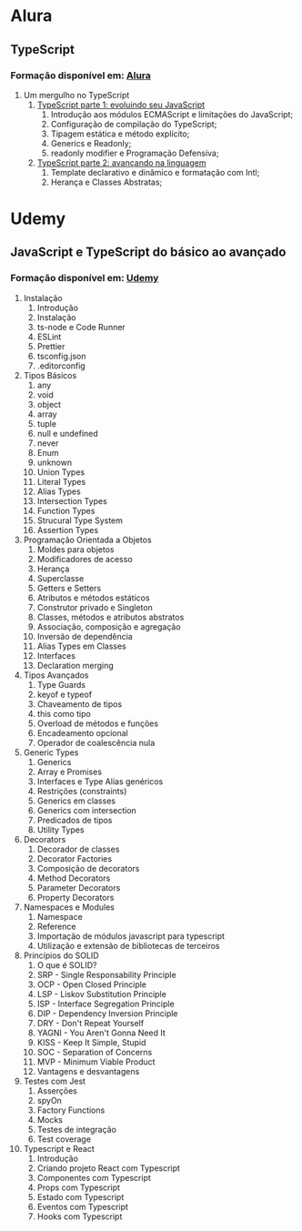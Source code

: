 # Alura
## TypeScript
### Formação disponível em: [Alura](https://cursos.alura.com.br/formacao-typescript)
1. Um mergulho no TypeScript
   1. [TypeScript parte 1: evoluindo seu JavaScript](https://cursos.alura.com.br/course/typescript-evoluindo-javascript)
      1. Introdução aos módulos ECMAScript e limitações do JavaScript;
      2. Configuração de compilação do TypeScript;
      3. Tipagem estática e método explícito;
      4. Generics e Readonly;
      5. readonly modifier e Programação Defensiva;
   2. [TypeScript parte 2: avançando na linguagem](https://cursos.alura.com.br/course/typescript-avancando-linguagem)
      1. Template declarativo e dinâmico e formatação com Intl;
      2. Herança e Classes Abstratas;

# Udemy
## JavaScript e TypeScript do básico ao avançado
### Formação disponível em: [Udemy](https://www.udemy.com/course/curso-de-javascript-moderno-do-basico-ao-avancado/)
1. Instalação
   1. Introdução
   2. Instalação
   3. ts-node e Code Runner
   4. ESLint
   5. Prettier
   6. tsconfig.json
   7. .editorconfig
2. Tipos Básicos
   1. any
   2. void
   3. object
   4. array
   5. tuple
   6. null e undefined
   7. never
   8. Enum
   9. unknown
   10. Union Types
   11. Literal Types
   12. Alias Types
   13. Intersection Types
   14. Function Types
   15. Strucural Type System
   16. Assertion Types
3. Programação Orientada a Objetos
   1. Moldes para objetos
   2. Modificadores de acesso
   3. Herança
   4. Superclasse
   5. Getters e Setters
   6. Atributos e métodos estáticos
   7. Construtor privado e Singleton
   8. Classes, métodos e atributos abstratos
   9. Associação, composição e agregação
   10. Inversão de dependência
   11. Alias Types em Classes
   12. Interfaces
   13. Declaration merging
4. Tipos Avançados
   1. Type Guards
   2. keyof e typeof
   3. Chaveamento de tipos
   4. this como tipo
   5. Overload de métodos e funções
   6. Encadeamento opcional
   7. Operador de coalescência nula
5. Generic Types
   1. Generics
   2. Array e Promises
   3. Interfaces e Type Alias genéricos
   4. Restrições (constraints)
   5. Generics em classes
   6. Generics com intersection
   7. Predicados de tipos
   8. Utility Types
6. Decorators
   1. Decorador de classes
   2. Decorator Factories
   3. Composição de decorators
   4. Method Decorators
   5. Parameter Decorators
   6. Property Decorators
7. Namespaces e Modules
   1. Namespace
   2. Reference
   3. Importação de módulos javascript para typescript
   4. Utilização e extensão de bibliotecas de terceiros
8. Princípios do SOLID
   1. O que é SOLID?
   2. SRP - Single Responsability Principle
   3. OCP - Open Closed Principle
   4. LSP - Liskov Substitution Principle
   5. ISP - Interface Segregation Principle
   6. DIP - Dependency Inversion Principle
   7. DRY - Don't Repeat Yourself
   8. YAGNI - You Aren't Gonna Need It
   9. KISS - Keep It Simple, Stupid
   10. SOC - Separation of Concerns
   11. MVP - Minimum Viable Product
   12. Vantagens e desvantagens
9.  Testes com Jest
    1.  Asserções
    2.  spyOn
    3.  Factory Functions
    4.  Mocks
    5.  Testes de integração
    6.  Test coverage
10. Typescript e React
    1.  Introdução
    2.  Criando projeto React com Typescript
    3.  Componentes com Typescript
    4.  Props com Typescript
    5.  Estado com Typescript
    6.  Eventos com Typescript
    7.  Hooks com Typescript